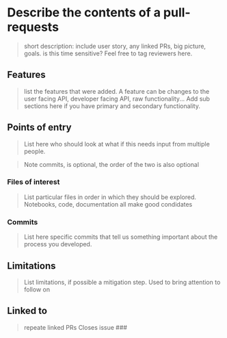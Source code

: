 # Describe the contents of a pull-requests

> short description: include user story, any linked PRs, big picture, goals.
> is this time sensitive? Feel free to tag reviewers here.

## Features

> list the features that were added.
> A feature can be changes to the user facing API, developer facing API, raw functionality...
> Add sub sections here if you have primary and secondary functionality.

## Points of entry

> List here who should look at what if this needs input from multiple people.

> Note commits, is optional, the order of the two is also optional

### Files of interest

> List particular files in order in which they should be explored.
> Notebooks, code, documentation all make good condidates

### Commits

> List here specific commits that tell us something important about the process you developed.

## Limitations

> List limitations, if possible a mitigation step.
> Used to bring attention to follow on

## Linked to

> repeate linked PRs
> Closes issue ###
